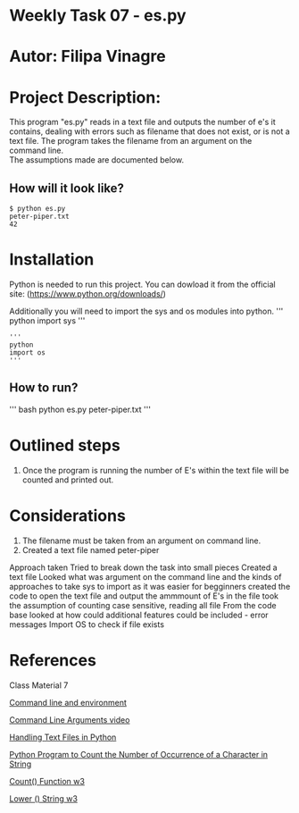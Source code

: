 # Weekly Task 07 - es.py
# Autor: Filipa Vinagre

# Project Description:
This program "es.py" reads in a text file and outputs the number of e's it contains, dealing with errors such as filename that does not exist, or is not a text file.
The program takes the filename from an argument on the command line.   
The assumptions made are documented below. 

## How will it look like?  
    $ python es.py 
    peter-piper.txt 
    42

# Installation
Python is needed to run this project. 
You can dowload it from the official site: (https://www.python.org/downloads/)

Additionally you will need to import the sys and os modules into python.
    '''
    python 
    import sys
    '''
    
    '''
    python 
    import os
    '''

## How to run?
'''
bash
python es.py peter-piper.txt
'''

# Outlined steps
1. Once the program is running the number of E's within the text file will be counted and printed out.

# Considerations
1. The filename must be taken from an argument on command line. 
1. Created a text file named peter-piper

Approach taken
Tried to break down the task into small pieces
Created a text file
Looked what was argument on the command line and the kinds of approaches to take
sys to import as it was easier for begginners
created the code to open the text file and output the ammmount of E's in the file 
took the assumption of counting case sensitive, reading all file
From the code base looked at how could additional features could be included - error messages
Import OS to check if file exists


# References

Class Material 7

[Command line and environment](https://docs.python.org/3/using/cmdline.html)

[Command Line Arguments video](https://www.youtube.com/watch?v=ZQ9JO0e9468)

[Handling Text Files in Python](https://www.codecademy.com/article/handling-text-files-in-python)

[Python Program to Count the Number of Occurrence of a Character in String](https://docs.vultr.com/python/examples/count-the-number-of-occurrence-of-a-character-in-string)

[Count() Function w3](https://www.w3schools.com/python/ref_string_count.asp)

[Lower () String w3](https://www.w3schools.com/python/ref_string_lower.asp)
